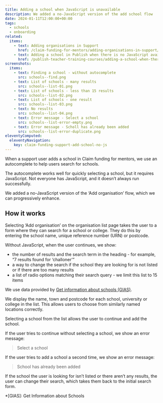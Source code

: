 ```yaml
---
title: Adding a school when JavaScript is unavailable
description: We added a no-JavaScript version of the add school flow
date: 2024-01-11T12:00:00+00:00
tags:
  - schools
  - onboarding
related:
  items:
    - text: Adding organisations in Support
      href: /claim-funding-for-mentors/adding-organisations-in-support/
    - text: Adding a school in Publish when there is no JavaScript available
      href: /publish-teacher-training-courses/adding-a-school-when-there-is-no-javascript-available/
screenshots:
  items:
    - text: Finding a school - without autocomplete
      src: schools--find.png
    - text: List of schools - many results
      src: schools--list-01.png
    - text: List of schools - less than 15 results
      src: schools--list-02.png
    - text: List of schools - one result
      src: schools--list-03.png
    - text: No results
      src: schools--list-04.png
    - text: Error message - Select a school
      src: schools--list-error-empty.png
    - text: Error message - Scholl has already been added
      src: schools--list-error-duplicate.png
eleventyComputed:
  eleventyNavigation:
    key: claim-funding-support-add-school-no-js
---
```


When a support user adds a school in Claim funding for mentors, we use an autocomplete to help users search for schools.

The autocomplete works well for quickly selecting a school, but it requires JavaScript. Not everyone has JavaScript, and it doesn’t always run successfully.

We added a no-JavaScript version of the ‘Add organisation’ flow, which we can progressively enhance.

## How it works

Selecting ‘Add organisation’ on the organisation list page takes the user to a form where they can search for a school or college. They do this by entering the school name, unique reference number (URN) or postcode.

Without JavaScript, when the user continues, we show:

- the number of results and the search term in the heading - for example, “7 results found for ‘challoner’”
- a way to change the search if the school they are looking for is not listed or if there are too many results
- a list of radio options matching their search query - we limit this list to 15 items

We use data provided by [Get information about schools (GIAS)](https://www.get-information-schools.service.gov.uk/).

We display the name, town and postcode for each school, university or college in the list. This allows users to choose from similarly named locations correctly.

Selecting a school from the list allows the user to continue and add the school.

If the user tries to continue without selecting a school, we show an error message:

> Select a school

If the user tries to add a school a second time, we show an error message:

> School has already been added

If the school the user is looking for isn’t listed or there aren’t any results, the user can change their search, which takes them back to the initial search form.

*[GIAS]: Get Information about Schools
